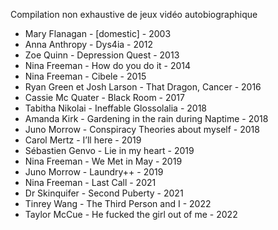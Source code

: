 Compilation non exhaustive de jeux vidéo autobiographique

- Mary Flanagan - [domestic] - 2003
- Anna Anthropy - Dys4ia - 2012
- Zoe Quinn - Depression Quest - 2013
- Nina Freeman - How do you do it - 2014
- Nina Freeman - Cibele - 2015
- Ryan Green et Josh Larson - That Dragon, Cancer - 2016
- Cassie Mc Quater - Black Room - 2017 
- Tabitha Nikolai - Ineffable Glossolalia - 2018
- Amanda Kirk - Gardening in the rain during Naptime - 2018 
- Juno Morrow - Conspiracy Theories about myself - 2018
- Carol Mertz - I’ll here - 2019
- Sébastien Genvo - Lie in my heart - 2019 
- Nina Freeman - We Met in May - 2019 
- Juno Morrow - Laundry++ - 2019
- Nina Freeman - Last Call - 2021
- Dr Skinquifer - Second Puberty - 2021
- Tinrey Wang - The Third Person and I - 2022
- Taylor McCue - He fucked the girl out of me - 2022
